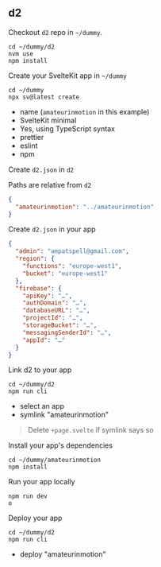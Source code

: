 ## d2

Checkout `d2` repo in `~/dummy`.

```
cd ~/dummy/d2
nvm use
npm install
```

Create your SvelteKit app in `~/dummy`

```
cd ~/dummy
npx sv@latest create
```

* name (`amateurinmotion` in this example)
* SvelteKit minimal
* Yes, using TypeScript syntax
* prettier
* eslint
* npm

Create `d2.json` in `d2`

Paths are relative from `d2`

``` json
{
  "amateurinmotion": "../amateurinmotion"
}
```

Create `d2.json` in your app

``` json
{
  "admin": "ampatspell@gmail.com",
  "region": {
    "functions": "europe-west1",
    "bucket": "europe-west1"
  },
  "firebase": {
    "apiKey": "…",
    "authDomain": "…",
    "databaseURL": "…",
    "projectId": "…",
    "storageBucket": "…",
    "messagingSenderId": "…",
    "appId": "…"
  }
}
```

Link d2 to your app

```
cd ~/dummy/d2
npm run cli
```

* select an app
* symlink "amateurinmotion"

> Delete `+page.svelte` if symlink says so

Install your app's dependencies

```
cd ~/dummy/amateurinmotion
npm install
```

Run your app locally

```
npm run dev
o
```

Deploy your app

```
cd ~/dummy/d2
npm run cli
```

* deploy "amateurinmotion"
